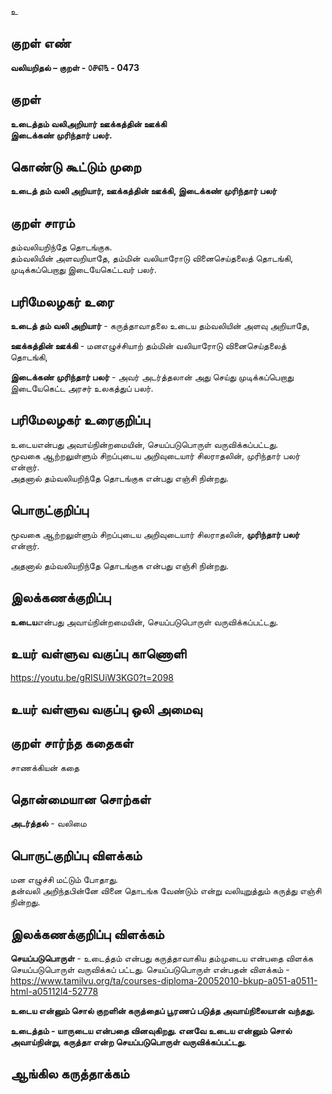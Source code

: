 உ

## குறள் எண் 

**வலியறிதல்  – குறள் - ௦௪௭௩ - 0473**  

## குறள் 

**உடைத்தம் வலிஅறியார் ஊக்கத்தின் ஊக்கி  
இடைக்கண் முரிந்தார் பலர்.**

## கொண்டு கூட்டும் முறை

**உடைத் தம் வலி அறியார், ஊக்கத்தின் ஊக்கி, இடைக்கண் முரிந்தார் பலர்** 

## குறள் சாரம் 

தம்வலியறிந்தே தொடங்குக.  
தம்வலியின் அளவறியாதே, தம்மின் வலியாரோடு வினைசெய்தலைத் தொடங்கி, முடிக்கப்பெறாது இடையேகெட்டவர் பலர்.  

## பரிமேலழகர் உரை

**உடைத் தம் வலி அறியார்** - கருத்தாவாதலை உடைய தம்வலியின் அளவு  அறியாதே,  

**ஊக்கத்தின் ஊக்கி** - மனஎழுச்சியாற் தம்மின் வலியாரோடு வினைசெய்தலைத் தொடங்கி,  

**இடைக்கண் முரிந்தார் பலர்** - அவர் அடர்த்தலான் அது செய்து முடிக்கப்பெறாது இடையேகெட்ட அரசர் உலகத்துப் பலர்.  

## பரிமேலழகர் உரைகுறிப்பு   

உடையஎன்பது அவாய்நின்றமையின், செயப்படுபொருள் வருவிக்கப்பட்டது.  
மூவகை ஆற்றலுள்ளும் சிறப்புடைய அறிவுடையார் சிலராதலின், முரிந்தார் பலர் என்றார்.  
அதனால் தம்வலியறிந்தே தொடங்குக என்பது எஞ்சி நின்றது.  

## பொருட்குறிப்பு 

மூவகை ஆற்றலுள்ளும் சிறப்புடைய அறிவுடையார் சிலராதலின், **முரிந்தார் பலர்** என்றார்.  

அதனால் தம்வலியறிந்தே தொடங்குக என்பது எஞ்சி நின்றது.    

## இலக்கணக்குறிப்பு  

**உடைய**என்பது அவாய்நின்றமையின், செயப்படுபொருள் வருவிக்கப்பட்டது.     

## உயர் வள்ளுவ வகுப்பு காணொளி

https://youtu.be/gRISUiW3KG0?t=2098

## உயர் வள்ளுவ வகுப்பு ஒலி அமைவு 

 
## குறள் சார்ந்த கதைகள்   

சாணக்கியன் கதை  

## தொன்மையான சொற்கள்

**அடர்த்தல்** - வலிமை  

## பொருட்குறிப்பு விளக்கம்

மன எழுச்சி மட்டும் போதாது.  
தன்வலி அறிந்தபின்னே வினை தொடங்க வேண்டும் என்று வலியுறுத்தும் கருத்து எஞ்சி நின்றது. 

## இலக்கணக்குறிப்பு விளக்கம்

**செயப்படுபொருள்** - உடைத்தம் என்பது கருத்தாவாகிய தம்முடைய என்பதை விளக்க செயப்படுபொருள் வருவிக்கப் பட்டது.  செயப்படுபொருள் என்பதன் விளக்கம் - https://www.tamilvu.org/ta/courses-diploma-20052010-bkup-a051-a0511-html-a05112l4-52778 

**உடைய என்னும் சொல் குறளின் கருத்தைப் பூரணப் படுத்த அவாய்நிலையான் வந்தது.**   

**உடைத்தம் - யாருடைய என்பதை வினவுகிறது. எனவே உடைய என்னும் சொல் அவாய்நின்று, கருத்தா என்ற செயப்படுபொருள் வருவிக்கப்பட்டது.**  

## ஆங்கில கருத்தாக்கம் 


